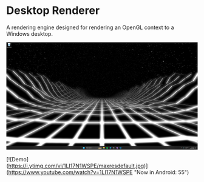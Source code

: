 # Desktop Renderer

A rendering engine designed for rendering an OpenGL context to a Windows desktop.

![](demo1.png)

[![Demo]          
(https://i.ytimg.com/vi/1LI17N1WSPE/maxresdefault.jpg)] 
(https://www.youtube.com/watch?v=1LI17N1WSPE "Now in Android: 55") 